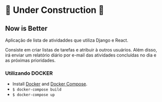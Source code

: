 # :construction: Under Construction :construction:
## Now is Better

Aplicação de lista de atividaddes que utiliza Django e React.

Consiste em criar listas de tarefas e atribuir à outros usuários. Além disso, irá enviar um relatório diário por e-mail das atividades concluídas no dia e as próximas prioridades.

### Utilizando DOCKER
* Install [Docker](https://www.docker.com/products/overview) and [Docker Compose](https://docs.docker.com/compose/install/).
* `$ docker-compose build`
* `$ docker-compose up`
